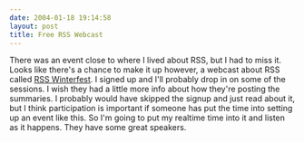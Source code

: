 ```yaml
---
date: 2004-01-18 19:14:58
layout: post
title: Free RSS Webcast
---
```


There was an event close to where I lived about RSS, but I had to miss it. Looks like there's a chance to make it up however, a webcast about RSS called [RSS Winterfest](http://myst-technology.com/mysmartchannels/public/item/17539). I signed up and I'll probably drop in on some of the sessions. I wish they had a little more info about how they're posting the summaries. I probably would have skipped the signup and just read about it, but I think participation is important if someone has put the time into setting up an event like this. So I'm going to put my realtime time into it and listen as it happens. They have some great speakers.
